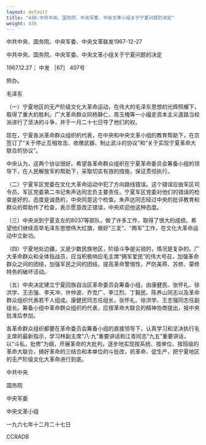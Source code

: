 ```yaml
---
layout: default
title: "430.中共中央、国务院、中央军委、中央文革小组关于宁夏问题的决定"
weight: 430
---
```


中共中央、国务院、中央军委、中央文革联发1967-12-27

中共中央、国务院、中央军委、中央文革小组关于宁夏问题的决定

1967.12.27； 中发 ［67］ 407号

照办。

毛泽东

（一）宁夏地区的无产阶级文化大革命运动，在伟大的毛泽东思想的光辉照耀下，取得了重大的胜利。广大革命群众同杨静仁，周玉槐等一小撮走资本主义道路当权派进行了坚决的斗争，并于一月二十七日夺了他们的权。

现在，宁夏各派革命群众组织的代表，在中央和中央文革小组的教育帮助下，在京签订了“关于停止互相攻击、收缴武器、制止武斗的协议”和“关于实现宁夏革命大联合的协议”。

中央认为，这两个协议很好。希望各革命群众组织在宁夏革命委员会筹备小组的领导下，在人民解放军的帮助下，采取切实有效的措施，保证贯彻执行。

（二）宁夏军区党委在文化大革命运动中犯了方向路线错误。这个错误应由军区司令员、军区党委第二书记朱声达同志负主要责任。宁夏军区党委对他们的错误的检查是好的，态度是诚恳的，中央同意这个检查。朱声达同志经过中央的批评教育和群众的帮助作了检查，表示愿意改正错误，中央欢迎他这种态度。

（三）中央派到宁夏支左的8037等部队，做了许多工作，取得了很大的成绩。希望他们继续高举毛泽东思想伟大红旗，做好“三支”、“两军”工作，在文化大革命运动中立新功。

（四）宁夏地处边疆，又是少数民族地区，阶级斗争是尖锐的，情况是复杂的。广大革命群众和全体指战员，应当积极响应毛主席“拥军爱民”的伟大号召，加强革命群众之间的团结，加强军民之间的团结，提高革命警惕性，严防美蒋、苏修、蒙修特务的破坏活动。

（五）中央决定建立宁夏回族自治区革命委员会筹备小组，由康健民、张怀礼、徐洪学、王志强、李天冲、许仲波、乔克广、李江烈、丁毅民、陈养山同志以及革命群众组织代表若干人组成。康健民同志任组长，张怀礼、徐洪学、王志强同志任副组长。筹备小组中革命群众组织的代表，应按革命大联合的精神协商提出，报中央批准后参加。

各革命群众组织都要在革命委员会筹备小组的直接领导下，认真学习和坚决执行毛主席的最新指示，学习林副主席“八·九”重要讲话和江青同志“九五”重要讲话，以“斗私，批修”为纲，开展革命的大批判，逐步地实现按系统、按单位、按班级的革命大联合，搞好革命的三结合和本单位的斗批改，抓革命、促生产，把宁夏地区的无产阶级文化大革命进行到底。

中共中央

国务院

中央军委

中央文革小组

一九六七年十二月二十七日

CCRADB

